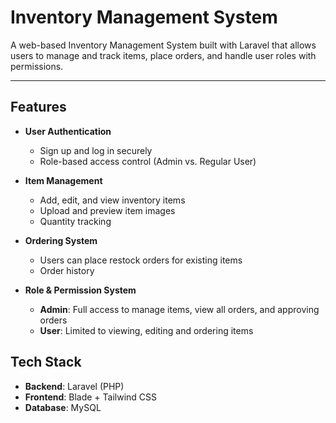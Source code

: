# Inventory Management System

A web-based Inventory Management System built with Laravel that allows users to manage and track items, place orders, and handle user roles with permissions.

---

## Features
- **User Authentication**
  - Sign up and log in securely
  - Role-based access control (Admin vs. Regular User)

- **Item Management**
  - Add, edit, and view inventory items
  - Upload and preview item images
  - Quantity tracking

- **Ordering System**
  - Users can place restock orders for existing items
  - Order history

- **Role & Permission System**
  - **Admin**: Full access to manage items, view all orders, and approving orders
  - **User**: Limited to viewing, editing and ordering items



## Tech Stack

- **Backend**: Laravel (PHP)
- **Frontend**: Blade + Tailwind CSS
- **Database**: MySQL

